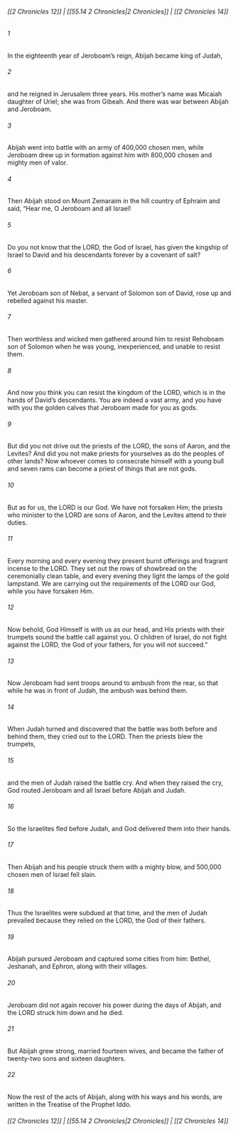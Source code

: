 
###### [[2 Chronicles 12]] | [[55.14 2 Chronicles|2 Chronicles]] | [[2 Chronicles 14]]

###### 1
In the eighteenth year of Jeroboam’s reign, Abijah became king of Judah,
###### 2
and he reigned in Jerusalem three years. His mother’s name was Micaiah daughter of Uriel; she was from Gibeah. And there was war between Abijah and Jeroboam.
###### 3
Abijah went into battle with an army of 400,000 chosen men, while Jeroboam drew up in formation against him with 800,000 chosen and mighty men of valor.
###### 4
Then Abijah stood on Mount Zemaraim in the hill country of Ephraim and said, “Hear me, O Jeroboam and all Israel!
###### 5
Do you not know that the LORD, the God of Israel, has given the kingship of Israel to David and his descendants forever by a covenant of salt?
###### 6
Yet Jeroboam son of Nebat, a servant of Solomon son of David, rose up and rebelled against his master.
###### 7
Then worthless and wicked men gathered around him to resist Rehoboam son of Solomon when he was young, inexperienced, and unable to resist them.
###### 8
And now you think you can resist the kingdom of the LORD, which is in the hands of David’s descendants. You are indeed a vast army, and you have with you the golden calves that Jeroboam made for you as gods.
###### 9
But did you not drive out the priests of the LORD, the sons of Aaron, and the Levites? And did you not make priests for yourselves as do the peoples of other lands? Now whoever comes to consecrate himself with a young bull and seven rams can become a priest of things that are not gods.
###### 10
But as for us, the LORD is our God. We have not forsaken Him; the priests who minister to the LORD are sons of Aaron, and the Levites attend to their duties.
###### 11
Every morning and every evening they present burnt offerings and fragrant incense to the LORD. They set out the rows of showbread on the ceremonially clean table, and every evening they light the lamps of the gold lampstand. We are carrying out the requirements of the LORD our God, while you have forsaken Him.
###### 12
Now behold, God Himself is with us as our head, and His priests with their trumpets sound the battle call against you. O children of Israel, do not fight against the LORD, the God of your fathers, for you will not succeed.”
###### 13
Now Jeroboam had sent troops around to ambush from the rear, so that while he was in front of Judah, the ambush was behind them.
###### 14
When Judah turned and discovered that the battle was both before and behind them, they cried out to the LORD. Then the priests blew the trumpets,
###### 15
and the men of Judah raised the battle cry. And when they raised the cry, God routed Jeroboam and all Israel before Abijah and Judah.
###### 16
So the Israelites fled before Judah, and God delivered them into their hands.
###### 17
Then Abijah and his people struck them with a mighty blow, and 500,000 chosen men of Israel fell slain.
###### 18
Thus the Israelites were subdued at that time, and the men of Judah prevailed because they relied on the LORD, the God of their fathers.
###### 19
Abijah pursued Jeroboam and captured some cities from him: Bethel, Jeshanah, and Ephron, along with their villages.
###### 20
Jeroboam did not again recover his power during the days of Abijah, and the LORD struck him down and he died.
###### 21
But Abijah grew strong, married fourteen wives, and became the father of twenty-two sons and sixteen daughters.
###### 22
Now the rest of the acts of Abijah, along with his ways and his words, are written in the Treatise of the Prophet Iddo.

###### [[2 Chronicles 12]] | [[55.14 2 Chronicles|2 Chronicles]] | [[2 Chronicles 14]]

